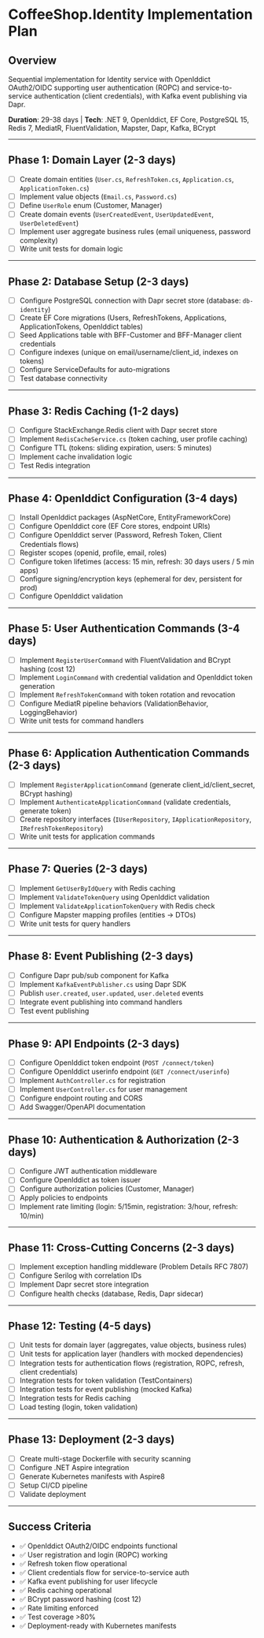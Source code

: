 # CoffeeShop.Identity Implementation Plan

## Overview

Sequential implementation for Identity service with OpenIddict OAuth2/OIDC supporting user authentication (ROPC) and service-to-service authentication (client credentials), with Kafka event publishing via Dapr.

**Duration**: 29-38 days | **Tech**: .NET 9, OpenIddict, EF Core, PostgreSQL 15, Redis 7, MediatR, FluentValidation, Mapster, Dapr, Kafka, BCrypt

---

## Phase 1: Domain Layer (2-3 days)

- [ ] Create domain entities (`User.cs`, `RefreshToken.cs`, `Application.cs`, `ApplicationToken.cs`)
- [ ] Implement value objects (`Email.cs`, `Password.cs`)
- [ ] Define `UserRole` enum (Customer, Manager)
- [ ] Create domain events (`UserCreatedEvent`, `UserUpdatedEvent`, `UserDeletedEvent`)
- [ ] Implement user aggregate business rules (email uniqueness, password complexity)
- [ ] Write unit tests for domain logic

---

## Phase 2: Database Setup (2-3 days)

- [ ] Configure PostgreSQL connection with Dapr secret store (database: `db-identity`)
- [ ] Create EF Core migrations (Users, RefreshTokens, Applications, ApplicationTokens, OpenIddict tables)
- [ ] Seed Applications table with BFF-Customer and BFF-Manager client credentials
- [ ] Configure indexes (unique on email/username/client_id, indexes on tokens)
- [ ] Configure ServiceDefaults for auto-migrations
- [ ] Test database connectivity

---

## Phase 3: Redis Caching (1-2 days)

- [ ] Configure StackExchange.Redis client with Dapr secret store
- [ ] Implement `RedisCacheService.cs` (token caching, user profile caching)
- [ ] Configure TTL (tokens: sliding expiration, users: 5 minutes)
- [ ] Implement cache invalidation logic
- [ ] Test Redis integration

---

## Phase 4: OpenIddict Configuration (3-4 days)

- [ ] Install OpenIddict packages (AspNetCore, EntityFrameworkCore)
- [ ] Configure OpenIddict core (EF Core stores, endpoint URIs)
- [ ] Configure OpenIddict server (Password, Refresh Token, Client Credentials flows)
- [ ] Register scopes (openid, profile, email, roles)
- [ ] Configure token lifetimes (access: 15 min, refresh: 30 days users / 5 min apps)
- [ ] Configure signing/encryption keys (ephemeral for dev, persistent for prod)
- [ ] Configure OpenIddict validation

---

## Phase 5: User Authentication Commands (3-4 days)

- [ ] Implement `RegisterUserCommand` with FluentValidation and BCrypt hashing (cost 12)
- [ ] Implement `LoginCommand` with credential validation and OpenIddict token generation
- [ ] Implement `RefreshTokenCommand` with token rotation and revocation
- [ ] Configure MediatR pipeline behaviors (ValidationBehavior, LoggingBehavior)
- [ ] Write unit tests for command handlers

---

## Phase 6: Application Authentication Commands (2-3 days)

- [ ] Implement `RegisterApplicationCommand` (generate client_id/client_secret, BCrypt hashing)
- [ ] Implement `AuthenticateApplicationCommand` (validate credentials, generate token)
- [ ] Create repository interfaces (`IUserRepository`, `IApplicationRepository`, `IRefreshTokenRepository`)
- [ ] Write unit tests for application commands

---

## Phase 7: Queries (2-3 days)

- [ ] Implement `GetUserByIdQuery` with Redis caching
- [ ] Implement `ValidateTokenQuery` using OpenIddict validation
- [ ] Implement `ValidateApplicationTokenQuery` with Redis check
- [ ] Configure Mapster mapping profiles (entities → DTOs)
- [ ] Write unit tests for query handlers

---

## Phase 8: Event Publishing (2-3 days)

- [ ] Configure Dapr pub/sub component for Kafka
- [ ] Implement `KafkaEventPublisher.cs` using Dapr SDK
- [ ] Publish `user.created`, `user.updated`, `user.deleted` events
- [ ] Integrate event publishing into command handlers
- [ ] Test event publishing

---

## Phase 9: API Endpoints (2-3 days)

- [ ] Configure OpenIddict token endpoint (`POST /connect/token`)
- [ ] Configure OpenIddict userinfo endpoint (`GET /connect/userinfo`)
- [ ] Implement `AuthController.cs` for registration
- [ ] Implement `UserController.cs` for user management
- [ ] Configure endpoint routing and CORS
- [ ] Add Swagger/OpenAPI documentation

---

## Phase 10: Authentication & Authorization (2-3 days)

- [ ] Configure JWT authentication middleware
- [ ] Configure OpenIddict as token issuer
- [ ] Configure authorization policies (Customer, Manager)
- [ ] Apply policies to endpoints
- [ ] Implement rate limiting (login: 5/15min, registration: 3/hour, refresh: 10/min)

---

## Phase 11: Cross-Cutting Concerns (2-3 days)

- [ ] Implement exception handling middleware (Problem Details RFC 7807)
- [ ] Configure Serilog with correlation IDs
- [ ] Implement Dapr secret store integration
- [ ] Configure health checks (database, Redis, Dapr sidecar)

---

## Phase 12: Testing (4-5 days)

- [ ] Unit tests for domain layer (aggregates, value objects, business rules)
- [ ] Unit tests for application layer (handlers with mocked dependencies)
- [ ] Integration tests for authentication flows (registration, ROPC, refresh, client credentials)
- [ ] Integration tests for token validation (TestContainers)
- [ ] Integration tests for event publishing (mocked Kafka)
- [ ] Integration tests for Redis caching
- [ ] Load testing (login, token validation)

---

## Phase 13: Deployment (2-3 days)

- [ ] Create multi-stage Dockerfile with security scanning
- [ ] Configure .NET Aspire integration
- [ ] Generate Kubernetes manifests with Aspire8
- [ ] Setup CI/CD pipeline
- [ ] Validate deployment

---

## Success Criteria

- ✅ OpenIddict OAuth2/OIDC endpoints functional
- ✅ User registration and login (ROPC) working
- ✅ Refresh token flow operational
- ✅ Client credentials flow for service-to-service auth
- ✅ Kafka event publishing for user lifecycle
- ✅ Redis caching operational
- ✅ BCrypt password hashing (cost 12)
- ✅ Rate limiting enforced
- ✅ Test coverage >80%
- ✅ Deployment-ready with Kubernetes manifests
